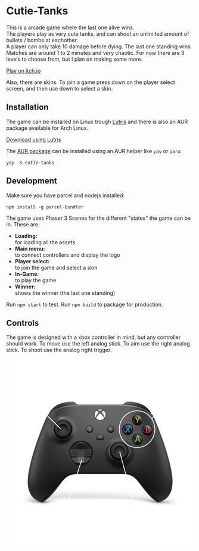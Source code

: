 # Cutie-Tanks

This is a arcade game where the last one alive wins.  
The players play as very cute tanks, and can shoot an unlimited amount of bullets / bombs at eachother.  
A player can only take 10 damage before dying. The last one standing wins. Matches are around 1 to 2 minutes and very chaotic. For now there are 3 levels to choose from, but I plan on making some more.

[Play on itch.io](https://robijntje.itch.io/cutie-tanks)

Also, there are skins. To join a game press down on the player select screen, and then use down to select a skin.

## Installation

The game can be installed on Linux trough [Lutris](https://lutris.net/) and there is also an AUR package available for Arch Linux.

[Download using Lutris](https://lutris.net/games/cutietanks/)

The [AUR package](https://aur.archlinux.org/packages/cutie-tanks/) can be installed using an AUR helper like `yay` or `paru`:


```
yay -S cutie-tanks
```

## Development

Make sure you have parcel and nodejs installed:

```
npm install -g parcel-bundler
```

The game uses Phaser 3 Scenes for the different "states" the game can be in. These are:

- **Loading:**  
for loading all the assets
- **Main menu:**  
to connect controllers and display the logo
- **Player select:**  
to join the game and select a skin
- **In-Game:**  
to play the game
- **Winner:**  
shows the winner (the last one standing)

Run `npm start` to test. Run `npm build` to package for production.

## Controls
The game is designed with a xbox controller in mind, but any controller should work. To move use the left analog stick. To aim use the right analog stick. To shoot use the analog right trigger.

![](artwork/controls.png)
